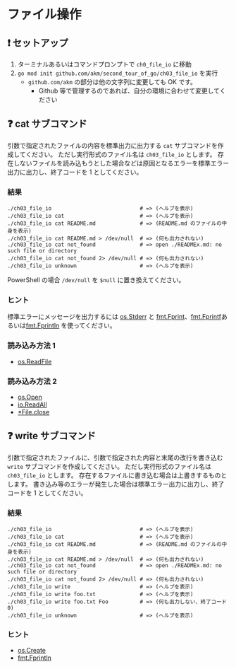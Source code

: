 # ファイル操作

## :exclamation: セットアップ

1. ターミナルあるいはコマンドプロンプトで `ch0_file_io` に移動
2. `go mod init github.com/akm/second_tour_of_go/ch03_file_io` を実行
   - `github.com/akm` の部分は他の文字列に変更しても OK です。
     - Github 等で管理するのであれば、自分の環境に合わせて変更してください

## :question: cat サブコマンド

引数で指定されたファイルの内容を標準出力に出力する `cat` サブコマンドを作成してください。
ただし実行形式のファイル名は `ch03_file_io` とします。
存在しないファイルを読み込もうとした場合などは原因となるエラーを標準エラー出力に出力し、終了コードを 1 としてください。

### 結果

```
./ch03_file_io                            # => (ヘルプを表示)
./ch03_file_io cat                        # => (ヘルプを表示)
./ch03_file_io cat README.md              # => (README.md のファイルの中身を表示)
./ch03_file_io cat README.md > /dev/null  # => (何も出力されない)
./ch03_file_io cat not_found              # => open ./READMEx.md: no such file or directory
./ch03_file_io cat not_found 2> /dev/null # => (何も出力されない)
./ch03_file_io unknown                    # => (ヘルプを表示)
```

PowerShell の場合 `/dev/null` を `$null` に置き換えてください。

### ヒント

標準エラーにメッセージを出力するには [os.Stderr](https://pkg.go.dev/os#pkg-variables) と [fmt.Fprint](https://pkg.go.dev/fmt#Fprint)、[fmt.Fprintf](https://pkg.go.dev/fmt#Fprintf)あるいは[fmt.Fprintln](https://pkg.go.dev/fmt#Fprintln) を使ってください。

### 読み込み方法 1

- [os.ReadFile](https://pkg.go.dev/os#ReadFile)

### 読み込み方法 2

- [os.Open](https://pkg.go.dev/os#Open)
- [io.ReadAll](https://pkg.go.dev/io#ReadAll)
- [\*File.close](https://pkg.go.dev/os#File.Close)

## :question: write サブコマンド

引数で指定されたファイルに、引数で指定された内容と末尾の改行を書き込む `write` サブコマンドを作成してください。
ただし実行形式のファイル名は `ch03_file_io` とします。
存在するファイルに書き込む場合は上書きするものとします。
書き込み等のエラーが発生した場合は標準エラー出力に出力し、終了コードを 1 としてください。

### 結果

```
./ch03_file_io                            # => (ヘルプを表示)
./ch03_file_io cat                        # => (ヘルプを表示)
./ch03_file_io cat README.md              # => (README.md のファイルの中身を表示)
./ch03_file_io cat README.md > /dev/null  # => (何も出力されない)
./ch03_file_io cat not_found              # => open ./READMEx.md: no such file or directory
./ch03_file_io cat not_found 2> /dev/null # => (何も出力されない)
./ch03_file_io write                      # => (ヘルプを表示)
./ch03_file_io write foo.txt              # => (ヘルプを表示)
./ch03_file_io write foo.txt Foo          # => (何も出力しない、終了コード0)
./ch03_file_io unknown                    # => (ヘルプを表示)
```

### ヒント

- [os.Create](https://pkg.go.dev/os#File)
- [fmt.Fprintln](https://pkg.go.dev/fmt#Fprintln)
